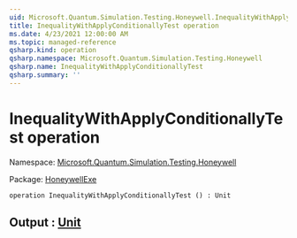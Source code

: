 ```yaml
---
uid: Microsoft.Quantum.Simulation.Testing.Honeywell.InequalityWithApplyConditionallyTest
title: InequalityWithApplyConditionallyTest operation
ms.date: 4/23/2021 12:00:00 AM
ms.topic: managed-reference
qsharp.kind: operation
qsharp.namespace: Microsoft.Quantum.Simulation.Testing.Honeywell
qsharp.name: InequalityWithApplyConditionallyTest
qsharp.summary: ''
---
```


# InequalityWithApplyConditionallyTest operation

Namespace: [Microsoft.Quantum.Simulation.Testing.Honeywell](xref:Microsoft.Quantum.Simulation.Testing.Honeywell)

Package: [HoneywellExe](https://nuget.org/packages/HoneywellExe)




```qsharp
operation InequalityWithApplyConditionallyTest () : Unit
```


## Output : [Unit](xref:microsoft.quantum.qsharp.valueliterals#unit-literal)

